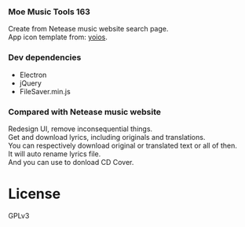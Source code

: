 ### Moe Music Tools 163
Create from Netease music website search page.  
App icon template from: [yoios](https://github.com/mmarfil/yoios).  

### Dev dependencies
* Electron
* jQuery
* FileSaver.min.js  

### Compared with Netease music website
Redesign UI, remove inconsequential things.  
Get and download lyrics, including originals and translations.   
You can respectively download original or translated text or all of then.  
It will auto rename lyrics file.  
And you can use to donload CD Cover.

# License

GPLv3

